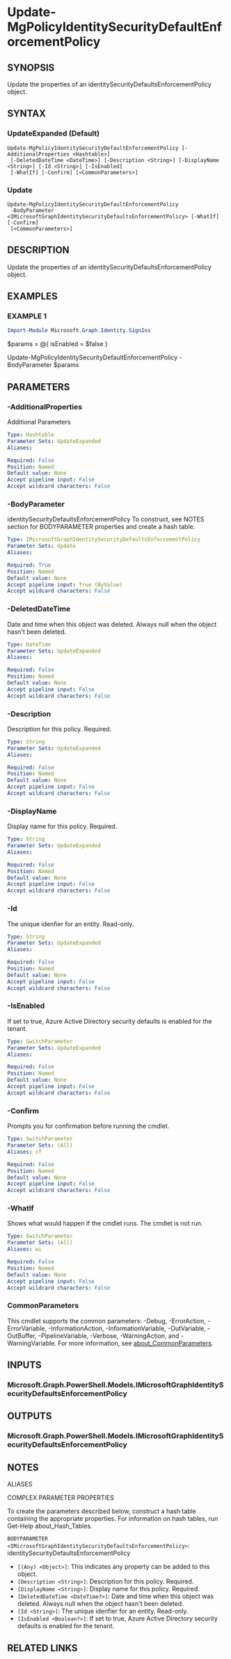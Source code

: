 ﻿---
external help file: Microsoft.Graph.Identity.SignIns-help.xml
Module Name: Microsoft.Graph.Identity.SignIns
online version: https://learn.microsoft.com/powershell/module/microsoft.graph.identity.signins/update-mgpolicyidentitysecuritydefaultenforcementpolicy
schema: 2.0.0
---

# Update-MgPolicyIdentitySecurityDefaultEnforcementPolicy

## SYNOPSIS
Update the properties of an identitySecurityDefaultsEnforcementPolicy object.

## SYNTAX

### UpdateExpanded (Default)
```
Update-MgPolicyIdentitySecurityDefaultEnforcementPolicy [-AdditionalProperties <Hashtable>]
 [-DeletedDateTime <DateTime>] [-Description <String>] [-DisplayName <String>] [-Id <String>] [-IsEnabled]
 [-WhatIf] [-Confirm] [<CommonParameters>]
```

### Update
```
Update-MgPolicyIdentitySecurityDefaultEnforcementPolicy
 -BodyParameter <IMicrosoftGraphIdentitySecurityDefaultsEnforcementPolicy> [-WhatIf] [-Confirm]
 [<CommonParameters>]
```

## DESCRIPTION
Update the properties of an identitySecurityDefaultsEnforcementPolicy object.

## EXAMPLES

### EXAMPLE 1
```powershell
Import-Module Microsoft.Graph.Identity.SignIns
```

$params = @{
	isEnabled = $false
}

Update-MgPolicyIdentitySecurityDefaultEnforcementPolicy -BodyParameter $params

## PARAMETERS

### -AdditionalProperties
Additional Parameters

```yaml
Type: Hashtable
Parameter Sets: UpdateExpanded
Aliases:

Required: False
Position: Named
Default value: None
Accept pipeline input: False
Accept wildcard characters: False
```

### -BodyParameter
identitySecurityDefaultsEnforcementPolicy
To construct, see NOTES section for BODYPARAMETER properties and create a hash table.

```yaml
Type: IMicrosoftGraphIdentitySecurityDefaultsEnforcementPolicy
Parameter Sets: Update
Aliases:

Required: True
Position: Named
Default value: None
Accept pipeline input: True (ByValue)
Accept wildcard characters: False
```

### -DeletedDateTime
Date and time when this object was deleted.
Always null when the object hasn't been deleted.

```yaml
Type: DateTime
Parameter Sets: UpdateExpanded
Aliases:

Required: False
Position: Named
Default value: None
Accept pipeline input: False
Accept wildcard characters: False
```

### -Description
Description for this policy.
Required.

```yaml
Type: String
Parameter Sets: UpdateExpanded
Aliases:

Required: False
Position: Named
Default value: None
Accept pipeline input: False
Accept wildcard characters: False
```

### -DisplayName
Display name for this policy.
Required.

```yaml
Type: String
Parameter Sets: UpdateExpanded
Aliases:

Required: False
Position: Named
Default value: None
Accept pipeline input: False
Accept wildcard characters: False
```

### -Id
The unique idenfier for an entity.
Read-only.

```yaml
Type: String
Parameter Sets: UpdateExpanded
Aliases:

Required: False
Position: Named
Default value: None
Accept pipeline input: False
Accept wildcard characters: False
```

### -IsEnabled
If set to true, Azure Active Directory security defaults is enabled for the tenant.

```yaml
Type: SwitchParameter
Parameter Sets: UpdateExpanded
Aliases:

Required: False
Position: Named
Default value: None
Accept pipeline input: False
Accept wildcard characters: False
```

### -Confirm
Prompts you for confirmation before running the cmdlet.

```yaml
Type: SwitchParameter
Parameter Sets: (All)
Aliases: cf

Required: False
Position: Named
Default value: None
Accept pipeline input: False
Accept wildcard characters: False
```

### -WhatIf
Shows what would happen if the cmdlet runs.
The cmdlet is not run.

```yaml
Type: SwitchParameter
Parameter Sets: (All)
Aliases: wi

Required: False
Position: Named
Default value: None
Accept pipeline input: False
Accept wildcard characters: False
```

### CommonParameters
This cmdlet supports the common parameters: -Debug, -ErrorAction, -ErrorVariable, -InformationAction, -InformationVariable, -OutVariable, -OutBuffer, -PipelineVariable, -Verbose, -WarningAction, and -WarningVariable. For more information, see [about_CommonParameters](http://go.microsoft.com/fwlink/?LinkID=113216).

## INPUTS

### Microsoft.Graph.PowerShell.Models.IMicrosoftGraphIdentitySecurityDefaultsEnforcementPolicy
## OUTPUTS

### Microsoft.Graph.PowerShell.Models.IMicrosoftGraphIdentitySecurityDefaultsEnforcementPolicy
## NOTES

ALIASES

COMPLEX PARAMETER PROPERTIES

To create the parameters described below, construct a hash table containing the appropriate properties. For information on hash tables, run Get-Help about_Hash_Tables.


`BODYPARAMETER <IMicrosoftGraphIdentitySecurityDefaultsEnforcementPolicy>`: identitySecurityDefaultsEnforcementPolicy
  - `[(Any) <Object>]`: This indicates any property can be added to this object.
  - `[Description <String>]`: Description for this policy. Required.
  - `[DisplayName <String>]`: Display name for this policy. Required.
  - `[DeletedDateTime <DateTime?>]`: Date and time when this object was deleted. Always null when the object hasn't been deleted.
  - `[Id <String>]`: The unique idenfier for an entity. Read-only.
  - `[IsEnabled <Boolean?>]`: If set to true, Azure Active Directory security defaults is enabled for the tenant.

## RELATED LINKS
